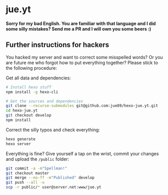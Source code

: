 # jue.yt

**Sorry for my bad English. You are familiar with that language and I did some silly mistakes? Send me a PR and I will own you some beers :)**

## Further instructions for hackers

You hacked my server and want to correct some misspelled words? Or you are future me who forgot how to put everything together? Please stick to the following procedure:

Get all data and dependencies:

``` sh
# Install hexo stuff
npm install -g hexo-cli

# Get the sources and dependencies
git clone --recurse-submodules git@github.com:jue89/hexo-jue.yt.git
cd hexo-jue.yt
git checkout develop
npm install
```

Correct the silly typos and check everything:

``` sh
hexo generate
hexo server
```

Everything is fine? Give yourself a tap on the wrist, commit your changes and upload the ```/public``` folder:

``` sh
git commit -a -m"Spellman!"
git checkout master
git merge --no-ff -m"Published" develop
git push --all -u
scp -r public/* user@server.net:www/jue.yt
```

